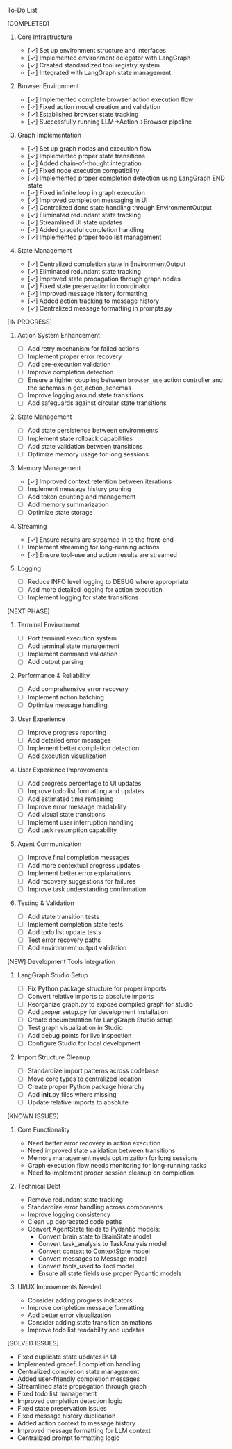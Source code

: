 To-Do List

[COMPLETED]

1. Core Infrastructure

   - [✓] Set up environment structure and interfaces
   - [✓] Implemented environment delegator with LangGraph
   - [✓] Created standardized tool registry system
   - [✓] Integrated with LangGraph state management

2. Browser Environment

   - [✓] Implemented complete browser action execution flow
   - [✓] Fixed action model creation and validation
   - [✓] Established browser state tracking
   - [✓] Successfully running LLM->Action->Browser pipeline

3. Graph Implementation

   - [✓] Set up graph nodes and execution flow
   - [✓] Implemented proper state transitions
   - [✓] Added chain-of-thought integration
   - [✓] Fixed node execution compatibility
   - [✓] Implemented proper completion detection using LangGraph END state
   - [✓] Fixed infinite loop in graph execution
   - [✓] Improved completion messaging in UI
   - [✓] Centralized done state handling through EnvironmentOutput
   - [✓] Eliminated redundant state tracking
   - [✓] Streamlined UI state updates
   - [✓] Added graceful completion handling
   - [✓] Implemented proper todo list management

4. State Management
   - [✓] Centralized completion state in EnvironmentOutput
   - [✓] Eliminated redundant state tracking
   - [✓] Improved state propagation through graph nodes
   - [✓] Fixed state preservation in coordinator
   - [✓] Improved message history formatting
   - [✓] Added action tracking to message history
   - [✓] Centralized message formatting in prompts.py

[IN PROGRESS]

1. Action System Enhancement

   - [ ] Add retry mechanism for failed actions
   - [ ] Implement proper error recovery
   - [ ] Add pre-execution validation
   - [ ] Improve completion detection
   - [ ] Ensure a tighter coupling between `browser_use` action controller and the schemas in get_action_schemas
   - [ ] Improve logging around state transitions
   - [ ] Add safeguards against circular state transitions

2. State Management

   - [ ] Add state persistence between environments
   - [ ] Implement state rollback capabilities
   - [ ] Add state validation between transitions
   - [ ] Optimize memory usage for long sessions

3. Memory Management

   - [✓] Improved context retention between iterations
   - [ ] Implement message history pruning
   - [ ] Add token counting and management
   - [ ] Add memory summarization
   - [ ] Optimize state storage

4. Streaming

   - [✓] Ensure results are streamed in to the front-end
   - [ ] Implement streaming for long-running actions
   - [✓] Ensure tool-use and action results are streamed

5. Logging
   - [ ] Reduce INFO level logging to DEBUG where appropriate
   - [ ] Add more detailed logging for action execution
   - [ ] Implement logging for state transitions

[NEXT PHASE]

1. Terminal Environment

   - [ ] Port terminal execution system
   - [ ] Add terminal state management
   - [ ] Implement command validation
   - [ ] Add output parsing

2. Performance & Reliability

   - [ ] Add comprehensive error recovery
   - [ ] Implement action batching
   - [ ] Optimize message handling

3. User Experience

   - [ ] Improve progress reporting
   - [ ] Add detailed error messages
   - [ ] Implement better completion detection
   - [ ] Add execution visualization

4. User Experience Improvements

   - [ ] Add progress percentage to UI updates
   - [ ] Improve todo list formatting and updates
   - [ ] Add estimated time remaining
   - [ ] Improve error message readability
   - [ ] Add visual state transitions
   - [ ] Implement user interruption handling
   - [ ] Add task resumption capability

5. Agent Communication

   - [ ] Improve final completion messages
   - [ ] Add more contextual progress updates
   - [ ] Implement better error explanations
   - [ ] Add recovery suggestions for failures
   - [ ] Improve task understanding confirmation

6. Testing & Validation
   - [ ] Add state transition tests
   - [ ] Implement completion state tests
   - [ ] Add todo list update tests
   - [ ] Test error recovery paths
   - [ ] Add environment output validation

[NEW] Development Tools Integration

1. LangGraph Studio Setup

   - [ ] Fix Python package structure for proper imports
   - [ ] Convert relative imports to absolute imports
   - [ ] Reorganize graph.py to expose compiled graph for studio
   - [ ] Add proper setup.py for development installation
   - [ ] Create documentation for LangGraph Studio setup
   - [ ] Test graph visualization in Studio
   - [ ] Add debug points for live inspection
   - [ ] Configure Studio for local development

2. Import Structure Cleanup
   - [ ] Standardize import patterns across codebase
   - [ ] Move core types to centralized location
   - [ ] Create proper Python package hierarchy
   - [ ] Add **init**.py files where missing
   - [ ] Update relative imports to absolute

[KNOWN ISSUES]

1. Core Functionality

   - Need better error recovery in action execution
   - Need improved state validation between transitions
   - Memory management needs optimization for long sessions
   - Graph execution flow needs monitoring for long-running tasks
   - Need to implement proper session cleanup on completion

2. Technical Debt

   - Remove redundant state tracking
   - Standardize error handling across components
   - Improve logging consistency
   - Clean up deprecated code paths
   - Convert AgentState fields to Pydantic models:
     - Convert brain state to BrainState model
     - Convert task_analysis to TaskAnalysis model
     - Convert context to ContextState model
     - Convert messages to Message model
     - Convert tools_used to Tool model
     - Ensure all state fields use proper Pydantic models

3. UI/UX Improvements Needed
   - Consider adding progress indicators
   - Improve completion message formatting
   - Add better error visualization
   - Consider adding state transition animations
   - Improve todo list readability and updates

[SOLVED ISSUES]

- Fixed duplicate state updates in UI
- Implemented graceful completion handling
- Centralized completion state management
- Added user-friendly completion messages
- Streamlined state propagation through graph
- Fixed todo list management
- Improved completion detection logic
- Fixed state preservation issues
- Fixed message history duplication
- Added action context to message history
- Improved message formatting for LLM context
- Centralized prompt formatting logic
